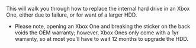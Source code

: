 This will walk you through how to replace the internal hard drive in an Xbox One, either due to failure, or for want of a larger HDD.
  - Please note, opening an Xbox One and breaking the sticker on the back voids the OEM warranty; however, Xbox Ones only come with a 1yr warranty, so at most you'll have to wait 12 months to upgrade the HDD.
